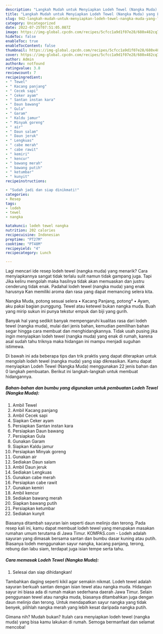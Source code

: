 ```yaml
---
description: "Langkah Mudah untuk Menyiapkan Lodeh Tewel (Nangka Muda) yang Lezat"
title: "Langkah Mudah untuk Menyiapkan Lodeh Tewel (Nangka Muda) yang Lezat"
slug: 942-langkah-mudah-untuk-menyiapkan-lodeh-tewel-nangka-muda-yang-lezat
category: Uncategorized
date: 2022-07-25T07:51:05.087Z
image: https://img-global.cpcdn.com/recipes/5cfcc1a9d1f07e28/680x482cq70/lodeh-tewel-nangka-muda-foto-resep-utama.jpg
hideToc: false
enableToc: true
enableTocContent: false
thumbnail: https://img-global.cpcdn.com/recipes/5cfcc1a9d1f07e28/680x482cq70/lodeh-tewel-nangka-muda-foto-resep-utama.jpg
cover: https://img-global.cpcdn.com/recipes/5cfcc1a9d1f07e28/680x482cq70/lodeh-tewel-nangka-muda-foto-resep-utama.jpg
author: Admin
authorAv: notfound
ratingvalue: 3.8
reviewcount: 7
recipeingredient:
- " Tewel"
- " Kacang panjang"
- " Cecek sapi"
- " Ceker ayam"
- " Santan instan kara"
- " Daun bawang"
- " Gula"
- " Garam"
- " Kaldu jamur"
- " Minyak goreng"
- " air"
- " Daun salam"
- " Daun jeruk"
- " Lengkuas"
- " cabe merah"
- " cabe rawit"
- " kemiri"
- " kencur"
- " bawang merah"
- " bawang putih"
- " ketumbar"
- " kunyit"
recipeinstructions:

- "Sudah jadi dan siap dinikmati!"
categories:
- Resep
tags:
- lodeh
- tewel
- nangka

katakunci: lodeh tewel nangka 
nutrition: 202 calories
recipecuisine: Indonesian
preptime: "PT27M"
cooktime: "PT48M"
recipeyield: "4"
recipecategory: Lunch

---
```



Lagi mencari ide resep lodeh tewel (nangka muda) yang menarik? Cara menyiapkannya sangat tidak terlalu sulit namun tidak gampang juga. Tapi Jika keliru mengolah maka hasilnya tidak akan memuaskan dan justru cenderung tidak enak. Padahal lodeh tewel (nangka muda) yang enak harusnya Kan memiliki aroma dan rasa yang dapat memancing selera kita.


Nangka Muda, potong sesuai selera • Kacang Panjang, potong² • Ayam, aku pakai bagian punggung. Tewel atau ketewel bukan nangka muda. Buah yang mirip sukun ini punya tekstur empuk dan biji yang gurih.

Banyak hal yang sedikit banyak mempengaruhi kualitas rasa dari lodeh tewel (nangka muda), mulai dari jenis bahan, kemudian pemilihan bahan segar hingga cara membuat dan menghidangkannya. Tidak usah pusing jika ingin menyiapkan lodeh tewel (nangka muda) yang enak di rumah, karena asal sudah tahu triknya maka hidangan ini mampu menjadi suguhan istimewa.


Di bawah ini ada beberapa tips dan trik praktis yang dapat diterapkan untuk mengolah lodeh tewel (nangka muda) yang siap dikreasikan. Kamu dapat menyiapkan Lodeh Tewel (Nangka Muda) menggunakan 22 jenis bahan dan 0 langkah pembuatan. Berikut ini langkah-langkah untuk membuat hidangannya.

<!--inarticleads1-->

##### Bahan-bahan dan bumbu yang digunakan untuk pembuatan Lodeh Tewel (Nangka Muda):

1. Ambil  Tewel
1. Ambil  Kacang panjang
1. Ambil  Cecek sapi
1. Siapkan  Ceker ayam
1. Persiapkan  Santan instan kara
1. Persiapkan  Daun bawang
1. Persiapkan  Gula
1. Gunakan  Garam
1. Siapkan  Kaldu jamur
1. Persiapkan  Minyak goreng
1. Gunakan  air
1. Sediakan  Daun salam
1. Ambil  Daun jeruk
1. Sediakan  Lengkuas
1. Gunakan  cabe merah
1. Persiapkan  cabe rawit
1. Gunakan  kemiri
1. Ambil  kencur
1. Sediakan  bawang merah
1. Siapkan  bawang putih
1. Persiapkan  ketumbar
1. Sediakan  kunyit


Biasanya ditambah sayuran lain seperti daun melinjo dan terong. Pada resep kali ini, kamu dapat membuat lodeh tewel yang merupakan masakan rumahan umum terutama di Jawa Timur. KOMPAS.com - Lodeh adalah sayuran yang dimasak bersama santan dan bumbu dasar kuning atau putih. Biasanya lodeh menggunakan sayur nangka, kacang panjang, terong, rebung dan labu siam, terdapat juga isian tempe serta tahu. 

<!--inarticleads2-->

##### Cara memasak Lodeh Tewel (Nangka Muda):


1. Selesai dan siap dihidangkan!

Tambahkan daging seperti kikil agar semakin nikmat. Lodeh tewel adalah sayuran berkuah santan dengan isian tewel atau nangka muda. Hidangan sayur ini biasa ada di rumah makan sederhana daerah Jawa Timur. Selain penggunaan tewel atau nangka muda, biasanya ditambahkan juga dengan daun melinjo dan terong. Untuk mendapatkan sayur nangka yang tidak benyek, pilihlah nangka merah yang lebih kesat daripada nangka putih. 

Gimana nih? Mudah bukan? Itulah cara menyiapkan lodeh tewel (nangka muda) yang bisa kamu lakukan di rumah. Semoga bermanfaat dan selamat mencoba!
